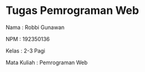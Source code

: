 # Tugas Pemrograman Web
<p>Nama         : Robbi Gunawan</p>
<p>NPM          : 192350136</p>
<p>Kelas        : 2-3 Pagi</p>
<p>Mata Kuliah  : Pemrograman Web </p>
